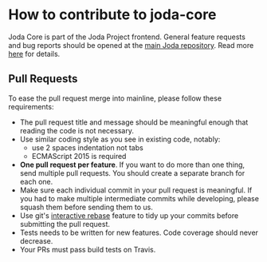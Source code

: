 # How to contribute to joda-core

Joda Core is part of the Joda Project frontend. General feature requests and bug reports
should be opened at the [main Joda repository](https://github.com/joda-project/joda).
Read more [here](https://github.com/joda-project/joda/blob/master/CONTRIBUTING.md) for details.

## Pull Requests
To ease the pull request merge into mainline, please follow these requirements:
- The pull request title and message should be meaningful enough that reading
  the code is not necessary.
- Use similar coding style as you see in existing code, notably:
  - use 2 spaces indentation not tabs
  - ECMAScript 2015 is required
- **One pull request per feature**. If you want to do more than one thing, send
  multiple pull requests. You should create a separate branch for each one.
- Make sure each individual commit in your pull request is meaningful.
  If you had to make multiple intermediate commits while developing, please
  squash them before sending them to us.
- Use git's [interactive rebase](https://help.github.com/articles/interactive-rebase)
  feature to tidy up your commits before submitting the pull request.
- Tests needs to be written for new features. Code coverage should never decrease.
- Your PRs must pass build tests on Travis.
